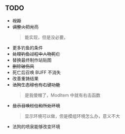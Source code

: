## TODO

- ~~视距~~
- ~~调整火把光亮~~
  > 能实现，但是没必要。
- 更多钓鱼的条件
- ~~处理钓鱼过程中人物死亡~~
- 替换最终制作站贴图
- ~~删除破伤风~~
- 死亡后召唤 BUFF 不消失
- 改善重铸结果
- ~~法狗生态球也有右键功能~~
  > 是我傻帽了，ModItem 中就有右击函数
- ~~显示召唤栏位和所处环境~~
  > 显示环境可以做，但是模组环境怎么办，意义不大
- 法狗的喷泉能够改变环境
